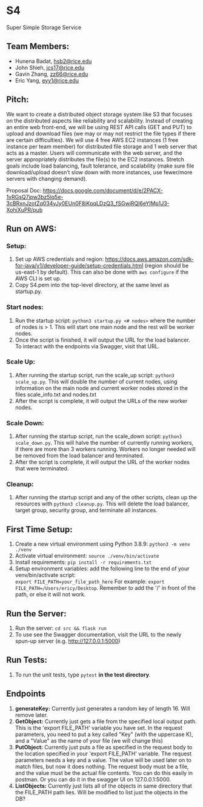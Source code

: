 # S4

Super Simple Storage Service

## Team Members:

- Hunena Badat, hsb2@rice.edu
- John Shieh, jcs17@rice.edu
- Gavin Zhang, zz66@rice.edu
- Eric Yang, eyy1@rice.edu

## Pitch:

We want to create a distributed object storage system like S3 that focuses on the distributed aspects like reliability and scalability. Instead of creating an entire web front-end, we will be using REST API calls (GET and PUT) to upload and download files (we may or may not restrict the file types if there are certain difficulties). We will use 4 free AWS EC2 instances (1 free instance per team member) for distributed file storage and 1 web server that acts as a master. Users will communicate with the web server, and the server appropriately distributes the file(s) to the EC2 instances. Stretch goals include load balancing, fault tolerance, and scalability (make sure file download/upload doesn’t slow down with more instances, use fewer/more servers with changing demand).

Proposal Doc: https://docs.google.com/document/d/e/2PACX-1vRGsQ7jpw3bz5lq5e-3cBRxnJzotZq034yJy0EUn0F8iKpqLDzQ3_fSGwiRQI6eYIMp1J3-XohiXuPR/pub

## Run on AWS:
### Setup:
1. Set up AWS credentials and region: https://docs.aws.amazon.com/sdk-for-java/v1/developer-guide/setup-credentials.html (region should be us-east-1 by default). This can also be done with `aws configure` if the AWS CLI is set up.
2. Copy S4.pem into the top-level directory, at the same level as startup.py.
### Start nodes:
1. Run the startup script: `python3 startup.py <# nodes>` where the number of nodes is > 1. This will start one main node and the rest will be worker nodes.
2. Once the script is finished, it will output the URL for the load balancer. To interact with the endpoints via Swagger, visit that URL.
### Scale Up:
1. After running the startup script, run the scale_up script: `python3 scale_up.py`. This will double the number of current nodes, using information on the main node and current worker nodes stored in the files scale_info.txt and nodes.txt
2. After the script is complete, it will output the URLs of the new worker nodes.
### Scale Down:
1. After running the startup script, run the scale_down script: `python3 scale_down.py`. This will halve the number of currently running workers, if there are more than 3 workers running. Workers no longer needed will be removed from the load balancer and terminated.
2. After the script is complete, it will output the URL of the worker nodes that were terminated.
### Cleanup:
1. After running the startup script and any of the other scripts, clean up the resources with `python3 cleanup.py`. This will delete the load balancer, target group, security group, and terminate all instances.

## First Time Setup:

1. Create a new virtual environment using Python 3.8.9:
   `python3 -m venv ./venv`
2. Activate virtual environment:
   `source ./venv/bin/activate`
3. Install requirements:
   `pip install -r requirements.txt`
4. Setup environment variables:
   add the following line to the end of your venv/bin/activate script: <br>
   `export FILE_PATH=your_file_path_here`
   For example:
   `export FILE_PATH=/Users/ericy/Desktop`. Remember to add the '/' in front of the path, or else it will not work.

## Run the Server:

1. Run the server: `cd src && flask run`
2. To use see the Swagger documentation, visit the URL to the newly spun-up server (e.g. http://127.0.0.1:5000)

## Run Tests:

1. To run the unit tests, type `pytest` **in the test directory**.

## Endpoints
1. **generateKey:** Currently just generates a random key of length 16. Will remove later.
2. **GetObject:** Currently just gets a file from the specified local output path. This is the 
'export FILE_PATH' variable you have set. In the request parameters, you need to put a key called "Key" (with the uppercase K), and a "Value" as the name of your file (we will change this)
3. **PutObject:** Currently just puts a file as specified in the request body to the location specified in your 'export FILE_PATH' variable. The request parameters needs a key and a value. The value will be used later on to match files, but now it does nothing. The request body must be a file, and the value must be the actual file contents. You can do this easily in postman. Or you can do it in the swagger UI on 127.0.0.1:5000.
4. **ListObjects:** Currently just lists all of the objects in same directory that the FILE_PATH path lies. Will be modified to list just the objects in the DB? 
